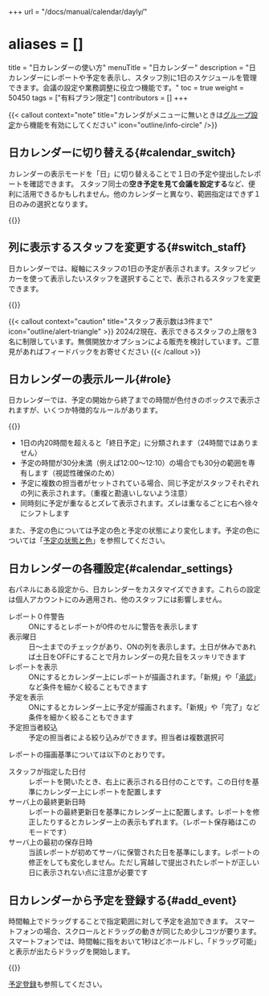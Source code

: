 +++
url = "/docs/manual/calendar/dayly/"
# aliases = []
title = "日カレンダーの使い方"
menuTitle = "日カレンダー"
description = "日カレンダーにレポートや予定を表示し、スタッフ別に1日のスケジュールを管理できます。会議の設定や業務調整に役立つ機能です。"
toc = true
weight = 50450
tags = ["有料プラン限定"]
contributors = []
+++

{{< callout context="note" title="カレンダがメニューに無いときは[グループ設定](/docs/manual/initial-setting/setting-group/#optionalFunction)から機能を有効にしてください" icon="outline/info-circle" />}}

## 日カレンダーに切り替える{#calendar_switch}

カレンダーの表示モードを「日」に切り替えることで１日の予定や提出したレポートを確認できます。
スタッフ同士の**空き予定を見て会議を設定する**など、便利に活用できるかもしれません。他のカレンダーと異なり、範囲指定はできず１日のみの選択となります。

{{<icatch filename="img/day-calendar" msg="１日の予定をスタッフ別に並べて表示するモードです">}}

## 列に表示するスタッフを変更する{#switch_staff}

日カレンダーでは、縦軸にスタッフの1日の予定が表示されます。スタッフピッカーを使って表示したいスタッフを選択することで、表示されるスタッフを変更できます。

{{<icatch filename="img/show-staff" msg="表示するスタッフを切替できます。現在は３名まで並べて表示可能です" alice="ok">}}

{{< callout context="caution" title="スタッフ表示数は3件まで" icon="outline/alert-triangle" >}}
2024/2現在、表示できるスタッフの上限を3名に制限しています。無償開放かオプションによる販売を検討しています。ご意見があればフィードバックをお寄せください
{{< /callout >}}

## 日カレンダーの表示ルール{#role}

日カレンダーでは、予定の開始から終了までの時間が色付きのボックスで表示されますが、いくつか特徴的なルールがあります。

{{<icatch filename="img/event-box" msg="カラフルなボックスですが一応ちゃんと意味があります">}}

- 1日の内20時間を超えると「終日予定」に分類されます（24時間ではありません）
- 予定の時間が30分未満（例えば12:00〜12:10）の場合でも30分の範囲を専有します（視認性確保のため）
- 予定に複数の担当者がセットされている場合、同じ予定がスタッフそれぞれの列に表示されます。（重複と勘違いしないよう注意）
- 同時刻に予定が重なるとズレて表示されます。ズレは重なるごとに右へ徐々にシフトします

また、予定の色については予定の色と予定の状態により変化します。予定の色については「[予定の状態と色](/docs/manual/event/state/)」を参照してください。

## 日カレンダーの各種設定{#calendar_settings}

右パネルにある設定から、日カレンダーをカスタマイズできます。これらの設定は個人アカウントにのみ適用され、他のスタッフには影響しません。

<dl class="basic">
<dt>レポート０件警告</dt>
<dd>ONにするとレポートが0件のセルに警告を表示します</dd>
<dt>表示曜日</dt>
<dd>日〜土までのチェックがあり、ONの列を表示します。土日が休みであれば土日をOFFにすることで月カレンダーの見た目をスッキリできます</dd>
<dt>レポートを表示</dt>
<dd>ONにするとカレンダー上にレポートが描画されます。「新規」や「<a href="/docs/manual/read-report/state/#agree">承認</a>」など条件を細かく絞ることもできます</dd>
<dt>予定を表示</dt>
<dd>ONにするとカレンダー上に予定が描画されます。「新規」や「完了」など条件を細かく絞ることもできます</dd>
<dt>予定担当者絞込</dt>
<dd>予定の担当者による絞り込みができます。担当者は複数選択可</dd>
</dl>

レポートの描画基準については以下のとおりです。

<dl class="basic">
<dt>スタッフが指定した日付</dt>
<dd>レポートを開いたとき、右上に表示される日付のことです。この日付を基準にカレンダー上にレポートを配置します</dd>
<dt>サーバ上の最終更新日時</dt>
<dd>レポートの最終更新日を基準にカレンダー上に配置します。レポートを修正したりするとカレンダー上の表示もずれます。（レポート保存箱はこのモードです）</dd>
<dt>サーバ上の最初の保存日時</dt>
<dd>当該レポートが初めてサーバに保管された日を基準にします。レポートの修正をしても変化しません。ただし宵越しで提出されたレポートが正しい日に表示されない点に注意が必要です</dd>
</dl>

## 日カレンダーから予定を登録する{#add_event}

時間軸上でドラッグすることで指定範囲に対して予定を追加できます。
スマートフォンの場合、スクロールとドラッグの動きが同じため少しコツが要ります。
スマートフォンでは、時間軸に指をおいて1秒ほどホールドし、「ドラッグ可能」と表示が出たらドラッグを開始します。

{{<icatch filename="img/add-event" msg="時間軸上をドラッグして予定を追加できます。スマホの場合は「ホールド」して「スワイプ」します。" alice="pc">}}

[予定登録](/docs/manual/event/add/)も参照してください。
